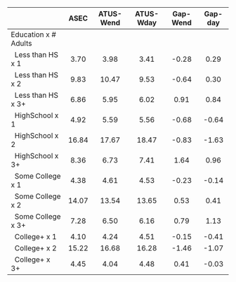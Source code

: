 
|                      |         ASEC |    ATUS-Wend |    ATUS-Wday |     Gap-Wend |      Gap-day |
| -------------------- | :----------: | :----------: | :----------: | :----------: | :----------: |
| Education x # Adults |              |              |              |              |              |
| &nbsp;&nbsp;Less than HS x 1 |         3.70 |         3.98 |         3.41 |        -0.28 |         0.29 |
| &nbsp;&nbsp;Less than HS x 2 |         9.83 |        10.47 |         9.53 |        -0.64 |         0.30 |
| &nbsp;&nbsp;Less than HS x 3+ |         6.86 |         5.95 |         6.02 |         0.91 |         0.84 |
| &nbsp;&nbsp;HighSchool x 1 |         4.92 |         5.59 |         5.56 |        -0.68 |        -0.64 |
| &nbsp;&nbsp;HighSchool x 2 |        16.84 |        17.67 |        18.47 |        -0.83 |        -1.63 |
| &nbsp;&nbsp;HighSchool x 3+ |         8.36 |         6.73 |         7.41 |         1.64 |         0.96 |
| &nbsp;&nbsp;Some College x 1 |         4.38 |         4.61 |         4.53 |        -0.23 |        -0.14 |
| &nbsp;&nbsp;Some College x 2 |        14.07 |        13.54 |        13.65 |         0.53 |         0.41 |
| &nbsp;&nbsp;Some College x 3+ |         7.28 |         6.50 |         6.16 |         0.79 |         1.13 |
| &nbsp;&nbsp;College+ x 1 |         4.10 |         4.24 |         4.51 |        -0.15 |        -0.41 |
| &nbsp;&nbsp;College+ x 2 |        15.22 |        16.68 |        16.28 |        -1.46 |        -1.07 |
| &nbsp;&nbsp;College+ x 3+ |         4.45 |         4.04 |         4.48 |         0.41 |        -0.03 |

